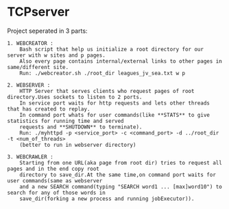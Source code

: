 # TCPserver

Project seperated in 3 parts:


    1. WEBCREATOR :
        Bash script that help us initialize a root directory for our server with w sites and p pages.
        Also every page contains internal/external links to other pages in same/different site.
        Run: ./webcreator.sh ./root_dir leagues_jv_sea.txt w p

    2. WEBSERVER :
        HTTP Server that serves clients who request pages of root directory.Uses sockets to listen to 2 ports.
        In service port waits for http requests and lets other threads that has created to replay.
        In command port whats for user commands(like **STATS** to give statistics for running time and served
        requests and **SHUTDOWN** to terminate).
        Run: ./myhttpd -p <service_port> -c <command_port> -d ../root_dir -t <num_of_threads>
        (better to run in webserver directory)

    3. WEBCRAWLER :
        Starting from one URL(aka page from root dir) tries to request all pages and in the end copy root
        directory to save_dir.At the same time,on command port waits for user commands(same as webserver
        and a new SEARCH command(typing "SEARCH word1 ... [max]word10") to search for any of those words in
        save_dir(forking a new process and running jobExecutor)).
